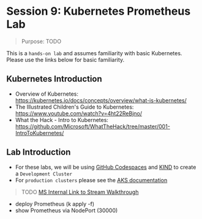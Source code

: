 # Session 9: Kubernetes Prometheus Lab

> Purpose: TODO

This is a `hands-on lab` and assumes familiarity with basic Kubernetes. Please use the links below for basic familiarity.

## Kubernetes Introduction

- Overview of Kubernetes: <https://kubernetes.io/docs/concepts/overview/what-is-kubernetes/>
- The Illustrated Children's Guide to Kubernetes: <https://www.youtube.com/watch?v=4ht22ReBjno/>
- What the Hack - Intro to Kubernetes: <https://github.com/Microsoft/WhatTheHack/tree/master/001-IntroToKubernetes/>

## Lab Introduction

- For these labs, we will be using [GitHub Codespaces](https://github.com/features/codespaces) and [KIND](https://kind.sigs.k8s.io/) to create a `Development Cluster`
- For `production clusters` please see the [AKS documentation](https://docs.microsoft.com/en-us/azure/aks/)

> TODO [MS Internal Link to Stream Walkthrough](https://msit.microsoftstream.com/group/f36284b8-cb9d-42b4-947e-9ac3e141aa74?view=highlights)

- deploy Prometheus (k apply -f)
- show Prometheus via NodePort (30000)
